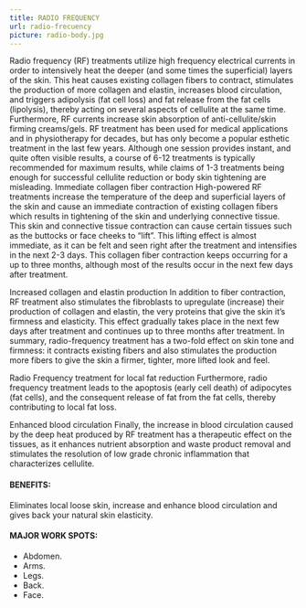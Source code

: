```yaml
---
title: RADIO FREQUENCY
url: radio-frecuency
picture: radio-body.jpg
---
```


Radio frequency (RF) treatments utilize high frequency electrical currents  in order to intensively heat the deeper (and some times the superficial) layers of the skin.
This heat causes existing collagen fibers to contract, stimulates the production of more collagen and elastin, increases blood circulation, and triggers adipolysis (fat cell loss) and fat release from the fat cells (lipolysis), thereby acting on several aspects of cellulite at the same time. Furthermore, RF currents increase skin absorption of anti-cellulite/skin firming creams/gels.
RF treatment has been used for medical applications and in physiotherapy for decades, but has only become a popular esthetic treatment in the last few years.
Although one session provides instant, and quite often visible results, a course of 6-12 treatments is typically recommended for maximum results, while claims of 1-3 treatments being enough for successful cellulite reduction or body skin tightening are misleading.
Immediate collagen fiber contraction
High-powered RF treatments increase the temperature of the deep and superficial layers of the skin and cause an immediate contraction of existing collagen fibers  which results in tightening of the skin and underlying connective tissue.
This skin and connective tissue contraction can cause certain tissues such as the buttocks or face cheeks to “lift”. This lifting effect is almost immediate, as it can be felt and seen right after the treatment and intensifies in the next 2-3 days. This collagen fiber contraction keeps occurring for a up to three months, although most of the results occur in the next few days after treatment.
 
Increased collagen and elastin production
In addition to fiber contraction, RF treatment also stimulates the fibroblasts to upregulate (increase) their production of collagen and elastin, the very proteins that give the skin it’s firmness and elasticity. This effect gradually takes place in the next few days after treatment and continues up to three months after treatment.
In summary, radio-frequency treatment has a two-fold effect on skin tone and firmness: it contracts existing fibers and also stimulates the production more fibers  to give the skin a firmer, tighter, more lifted look and feel.
 
Radio Frequency treatment for local fat reduction
Furthermore, radio frequency treatment leads to the apoptosis (early cell death) of adipocytes (fat cells), and the consequent release of fat from the fat cells, thereby contributing to local fat loss.
 

Enhanced blood circulation
Finally, the increase in blood circulation caused by the deep heat produced by RF treatment has a therapeutic effect on the tissues, as it enhances nutrient absorption and waste product removal and stimulates the resolution of low grade chronic inflammation that characterizes cellulite.

#### BENEFITS:
Eliminates local loose skin, increase and enhance blood circulation and gives back your natural skin elasticity.

#### MAJOR WORK SPOTS:
- Abdomen.
- Arms.
- Legs.
- Back.
- Face.
